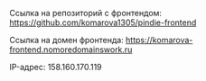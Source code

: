 Ссылка на репозиторий с фронтендом: https://github.com/komarova1305/pindie-frontend

Ссылка на домен фронтенда: https://komarova-frontend.nomoredomainswork.ru 

IP-адрес: 158.160.170.119
